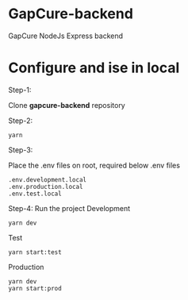 # GapCure-backend

GapCure NodeJs Express backend

# Configure and ise in local

Step-1:

Clone <b>gapcure-backend</b> repository

Step-2:

```
yarn
```

Step-3:

Place the .env files on root, required below .env files

```
.env.development.local
.env.production.local
.env.test.local
```

Step-4:
Run the project
Development

```
yarn dev
```

Test

```
yarn start:test
```

Production

```
yarn dev
yarn start:prod
```
